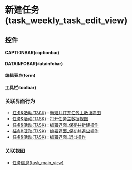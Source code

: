 # 新建任务(task_weekly_task_edit_view)  <!-- {docsify-ignore-all} -->



## 控件
#### CAPTIONBAR(captionbar)
#### DATAINFOBAR(datainfobar)
#### 编辑表单(form)
#### 工具栏(toolbar)


### 关联界面行为
  * [任务&活动(TASK)](module/crm/task) : [新建并打开任务主数据视图](module/crm/task#界面行为)
  * [任务&活动(TASK)](module/crm/task) : [打开任务主数据视图](module/crm/task#界面行为)
  * [任务&活动(TASK)](module/crm/task) : [编辑界面_保存并新建操作](module/crm/task#界面行为)
  * [任务&活动(TASK)](module/crm/task) : [编辑界面_保存并退出操作](module/crm/task#界面行为)
  * [任务&活动(TASK)](module/crm/task) : [编辑界面_退出操作](module/crm/task#界面行为)

### 关联视图
  * [任务信息(task_main_view)](app/view/task_main_view)

<script>
 const { createApp } = Vue
  createApp({
    data() {
      return {

      }
    }
  }).use(ElementPlus).mount('#app')
</script>